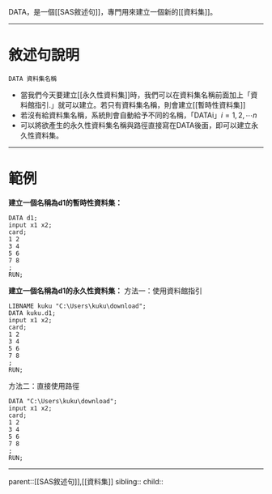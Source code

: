 DATA，是一個[[SAS敘述句]]，專門用來建立一個新的[[資料集]]。
- - -
# 敘述句說明
``` SAS
DATA 資料集名稱
```

- 當我們今天要建立[[永久性資料集]]時，我們可以在資料集名稱前面加上「資料館指引.」就可以建立。若只有資料集名稱，則會建立[[暫時性資料集]]
- 若沒有給資料集名稱，系統則會自動給予不同的名稱，「DATAi」$i=1,2,\cdots n$
- 可以將欲產生的永久性資料集名稱與路徑直接寫在DATA後面，即可以建立永久性資料集。
- - -
# 範例
**建立一個名稱為d1的暫時性資料集：**
```SAS
DATA d1;
input x1 x2;
card;
1 2
3 4
5 6
7 8
;
RUN;
```

**建立一個名稱為d1的永久性資料集：**
方法一：使用資料館指引
```SAS
LIBNAME kuku "C:\Users\kuku\download";
DATA kuku.d1;
input x1 x2;
card;
1 2
3 4
5 6
7 8
;
RUN;
```
方法二：直接使用路徑
```SAS
DATA "C:\Users\kuku\download";
input x1 x2;
card;
1 2
3 4
5 6
7 8
;
RUN;
```


- - -
parent::[[SAS敘述句]],[[資料集]]
sibling::
child::